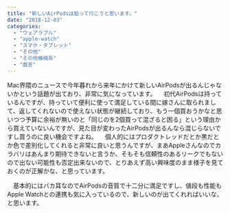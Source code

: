 ```yaml
---
title: "新しいAirPodsは狙って行こうと思います。"
date: "2018-12-03"
categories: 
  - "ウェアラブル"
  - "apple-watch"
  - "スマホ・タブレット"
  - "その他"
  - "その他機械系"
  - "戯言"
---
```


Mac界隈のニュースで今年暮れから来年にかけて新しいAirPodsが出るんじゃないかという話題が出ており、非常に気になっています。 　初代AirPodsは持っているんですが、持っていて便利に使って満足している間に嫁さんに取られまして、返してくれないので使えない状態が継続しており、もう一個買おうかなと思いつつ予算に余裕が無いのと「同じのを2個買って混ざると困る」という理由から買えていないんですが、見た目が変わったAirPodsが出るんなら混じらないですし買うのに良い機会ですよね。 　個人的にはプロダクトレッドだとか黒だとか色で差別化してくれると非常に良いと思うんですが、まあAppleさんなのでカラバリはあんまり期待できないと言うか、そもそも信頼性のあるリークでもないので出ない可能性も否定出来ないので、とりあえず高い興味度のまま様子を見ておくのが正解かな、と思っています。

　基本的にはバカ耳なのでAirPodsの音質で十二分に満足ですし、値段も性能もApple Watchとの連携も気に入っているので、新しいのが出てくれればいいな、と思います。
